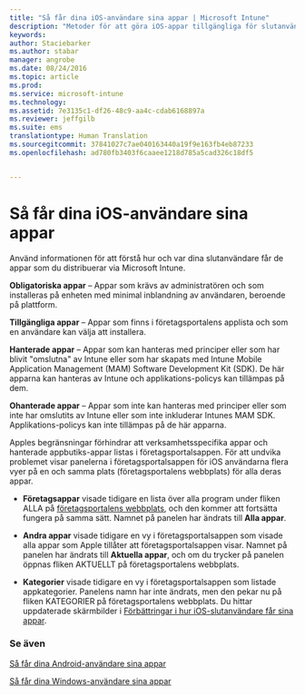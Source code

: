 ```yaml
---
title: "Så får dina iOS-användare sina appar | Microsoft Intune"
description: "Metoder för att göra iOS-appar tillgängliga för slutanvändare"
keywords: 
author: Staciebarker
ms.author: stabar
manager: angrobe
ms.date: 08/24/2016
ms.topic: article
ms.prod: 
ms.service: microsoft-intune
ms.technology: 
ms.assetid: 7e3135c1-df26-48c9-aa4c-cdab6168897a
ms.reviewer: jeffgilb
ms.suite: ems
translationtype: Human Translation
ms.sourcegitcommit: 37841027c7ae040163440a19f9e163fb4eb87233
ms.openlocfilehash: ad780fb3403f6caaee1218d785a5cad326c18df5


---
```



# Så får dina iOS-användare sina appar

Använd informationen för att förstå hur och var dina slutanvändare får de appar som du distribuerar via Microsoft Intune.

**Obligatoriska appar** – Appar som krävs av administratören och som installeras på enheten med minimal inblandning av användaren, beroende på plattform.

**Tillgängliga appar** – Appar som finns i företagsportalens applista och som en användare kan välja att installera.

**Hanterade appar** – Appar som kan hanteras med principer eller som har blivit "omslutna" av Intune eller som har skapats med Intune Mobile Application Management (MAM) Software Development Kit (SDK). De här apparna kan hanteras av Intune och applikations-policys kan tillämpas på dem.

**Ohanterade appar** – Appar som inte kan hanteras med principer eller som inte har omslutits av Intune eller som inte inkluderar Intunes MAM SDK. Applikations-policys kan inte tillämpas på de här apparna.

Apples begränsningar förhindrar att verksamhetsspecifika appar och hanterade appbutiks-appar listas i företagsportalsappen. För att undvika problemet visar panelerna i företagsportalsappen för iOS användarna flera vyer på en och samma plats (företagsportalens webbplats) för alla deras appar.

- **Företagsappar** visade tidigare en lista över alla program under fliken ALLA på [företagsportalens webbplats](http://portal.manage.microsoft.com), och den kommer att fortsätta fungera på samma sätt. Namnet på panelen har ändrats till **Alla appar**.

- **Andra appar** visade tidigare en vy i företagsportalsappen som visade alla appar som Apple tillåter att företagsportalsappen visar. Namnet på panelen har ändrats till **Aktuella appar**, och om du trycker på panelen öppnas fliken AKTUELLT på företagsportalens webbplats.

-  **Kategorier** visade tidigare en vy i företagsportalsappen som listade appkategorier. Panelens namn har inte ändrats, men den pekar nu på fliken KATEGORIER på företagsportalens webbplats.
Du hittar uppdaterade skärmbilder i [Förbättringar i hur iOS-slutanvändare får sina appar](https://gallery.technet.microsoft.com/Improvements-in-how-iOS-d1104186).



### Se även
[Så får dina Android-användare sina appar](how-your-android-users-get-their-apps.md)

[Så får dina Windows-användare sina appar](how-your-windows-users-get-their-apps.md)



<!--HONumber=Oct16_HO2-->


